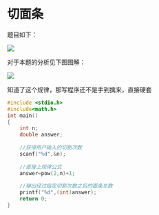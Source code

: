# 切面条

题目如下：

![](https://blogwnx-bucket.oss-cn-beijing.aliyuncs.com/img/image-20240117205038724-17054958398612-17167365197251.png)





对于本题的分析见下图图解：

![](https://blogwnx-bucket.oss-cn-beijing.aliyuncs.com/img/image-20240117204759245-17167365668642.png)





知道了这个规律，那写程序还不是手到擒来，直接硬套

```c
#include <stdio.h>
#include<math.h>
int main()
{
    int n;
    double answer;
    
    //获得用户输入的切割次数
    scanf("%d",&n);
    
    //直接上规律公式
    answer=pow(2,n)+1;
    
    //输出经过指定切割次数之后的面条总数
    printf("%d",(int)answer);
    return 0;
}
```

